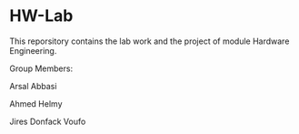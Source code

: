 # HW-Lab
This reporsitory contains the lab work and the project of module Hardware Engineering. 

Group Members:  

Arsal Abbasi  

Ahmed Helmy  

Jires Donfack Voufo  

